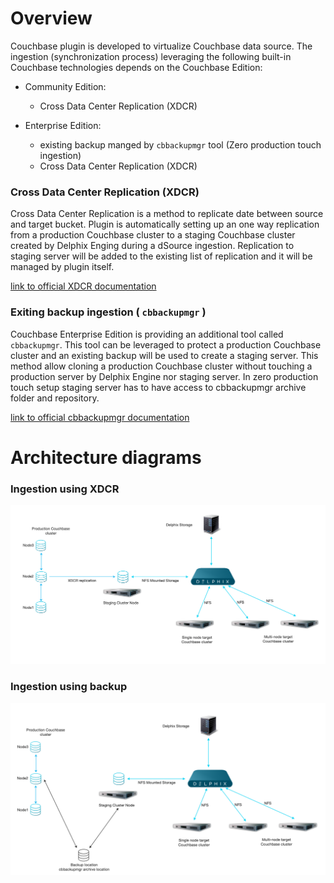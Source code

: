 <html>
 <head>
<script type="text/JavaScript">
 function Redirect() {
window.location = "https://cd.delphix.com/docs/latest/couchbase-data-sources";
 }
 document.write("You will be redirected to the newer documentation..");
 setTimeout(function() {
Redirect();
 }, 0);
</script>
 </head>
</html>

# Overview

Couchbase plugin is developed to virtualize Couchbase data source. The ingestion (synchronization process) leveraging the following built-in Couchbase technologies
depends on the Couchbase Edition:

- Community Edition:
    - Cross Data Center Replication (XDCR)

- Enterprise Edition:
    - existing backup manged by `cbbackupmgr` tool (Zero production touch ingestion)
    - Cross Data Center Replication (XDCR)


### Cross Data Center Replication (XDCR)

Cross Data Center Replication is a method to replicate date between source and target bucket. Plugin is automatically setting up an one way replication
from a production Couchbase cluster to a staging Couchbase cluster created by Delphix Enging during a dSource ingestion.
Replication to staging server will be added to the existing list of replication and it will be managed by plugin itself.

[link to official XDCR documentation](https://docs.couchbase.com/server/current/learn/clusters-and-availability/xdcr-overview.html)


### Exiting backup ingestion ( `cbbackupmgr` )

Couchbase Enterprise Edition is providing an additional tool called `cbbackupmgr`.
This tool can be leveraged to protect a production Couchbase cluster and an existing backup
will be used to create a staging server. This method allow cloning a production Couchbase cluster
without touching a production server by Delphix Engine nor staging server. In zero production touch
setup staging server has to have access to cbbackupmgr archive folder and repository.

[link to official cbbackupmgr documentation](https://docs.couchbase.com/server/6.6/backup-restore/backup-restore.html)


# Architecture diagrams

### Ingestion using XDCR


![Architecture for XDRC](./image/architecture_xdcr.png)

### Ingestion using backup


![Architecture for cbbackupmgr](./image/architecture_backup.png)





       
  


    

